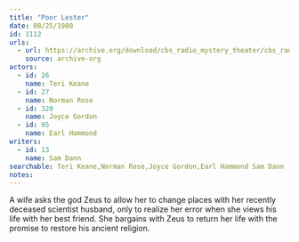 ```yaml
---
title: "Poor Lester"
date: 08/25/1980
id: 1112
urls: 
  - url: https://archive.org/download/cbs_radio_mystery_theater/cbs_radio_mystery_theater-1101-1150.zip/cbs_radio_mystery_theater-1101-1150%2Fcbsrmt_1112_poor_lester.mp3
    source: archive-org
actors:  
  - id: 26
    name: Teri Keane  
  - id: 27
    name: Norman Rose  
  - id: 320
    name: Joyce Gordon  
  - id: 95
    name: Earl Hammond
writers:  
  - id: 13
    name: Sam Dann
searchable: Teri Keane,Norman Rose,Joyce Gordon,Earl Hammond Sam Dann
notes:  
---
```

A wife asks the god Zeus to allow her to change places with her recently deceased scientist husband, only to realize her error when she views his life with her best friend. She bargains with Zeus to return her life with the promise to restore his ancient religion.